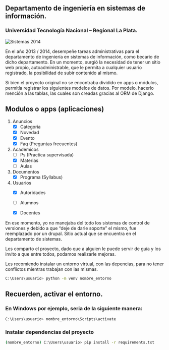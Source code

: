 ## Departamento de ingeniería en sistemas de información.
### Universidad Tecnología Nacional – Regional La Plata.

![Sistemas 2014](https://subefotos.com/ver/?f3d07f91914f623fee1016eeeb714d4co.png)

En el año 2013 / 2014, desempeñe tareas administrativas para el departamento de ingeniería en sistemas de información, como becario de dicho departamento. En un momento, surgió la necesidad de tener un sitio web propio, autoadministrable, que le permita a cualquier usuario registrado, la posibilidad de subir contenido al mismo.

Si bien el proyecto original no se encontraba dividido en apps o módulos, permitía registrar los siguientes modelos de datos. Por modelo, hacerlo mención a las tablas, las cuales son creadas gracias al ORM de Django.

## Modulos o apps (aplicaciones)

1. Anuncios
	- [x] Categoria
	- [x] Novedad
	- [x] Evento
	- [x] Faq (Preguntas frecuentes)
2. Academicos
	- [ ] Ps (Practica supervisada)
	- [x] Materias
	- [ ] Aulas
3. Documentos
	- [x] Programa (Syllabus)
4. Usuarios
	- [x] Autoridades
	- [ ] Alumnos
	- [x] Docentes
	

En ese momento, yo no manejaba del todo los sistemas de control de versiones y debido a que “deje de darle soporte” el mismo, fue reemplazado por un drupal. Sitio actual que se encuentra en el departamento de sistemas.

Les comparto el proyecto, dado que a alguien le puede servir de guía y los invito a que entre todos, podamos realizarle mejoras.

Les recomiendo instalar un entorno virtual, con las depencias, para no tener conflictos mientras trabajan con las mismas.

```sh
C:\Users\usuario> python -m venv nombre_entorno
```

## Recuerden, activar el entorno.

### En Windows por ejemplo, seria de la siguiente manera:

```sh
C:\Users\usuario> nombre_entorno\Scripts\activate
```

### Instalar dependencias del proyecto

```sh
(nombre_entorno) C:\Users\usuario> pip install -r requirements.txt
```

